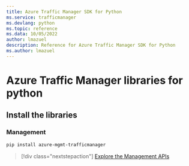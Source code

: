 ```yaml
---
title: Azure Traffic Manager SDK for Python
ms.service: trafficmanager
ms.devlang: python
ms.topic: reference
ms.data: 10/05/2022
author: lmazuel
description: Reference for Azure Traffic Manager SDK for Python
ms.author: lmazuel
---
```

# Azure Traffic Manager libraries for python

## Install the libraries

### Management

```bash
pip install azure-mgmt-trafficmanager
```

> [!div class="nextstepaction"]
> [Explore the Management APIs](/python/api/overview/azure/trafficmanager/management)
